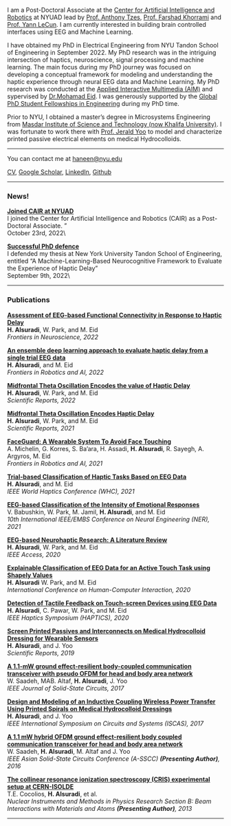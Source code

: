 I am a Post-Doctoral Associate at the [Center for Artificial Intelligence and Robotics](https://nyuad.nyu.edu/en/research/faculty-labs-and-projects/center-for-artificial-intelligence-and-robotics.html) at NYUAD lead by [Prof. Anthony Tzes](https://nyuad.nyu.edu/en/academics/divisions/engineering/faculty/anthony-tzes.html), [Prof. Farshad Khorrami](https://engineering.nyu.edu/faculty/farshad-khorrami) and [Prof. Yann LeCun](https://engineering.nyu.edu/faculty/yann-lecun). I am currently interested in building brain controlled interfaces using EEG and Machine Learning.

I have obtained my PhD in Electrical Engineering from NYU Tandon School of Engineering in September 2022. My PhD research was in the intriguing intersection of haptics, neuroscience, signal processing and machine learning. The main focus during my PhD journey was focused on developing a conceptual framework for modeling and understanding the haptic experience through neural EEG data and Machine Learning. My PhD research was conducted at the [Applied Interactive Multimedia (AIM)](https://wp.nyu.edu/aimlab/) and sypervised by [Dr.Mohamad Eid](https://engineering.nyu.edu/faculty/mohamad-eid). I was generously supported by the [Global PhD Student Fellowships in Engineering](https://nyuad.nyu.edu/en/admissions/graduate/global-phd-student-fellowships-in-engineering.html) during my PhD time.

Prior to NYU, I obtained a master’s degree in Microsystems Engineering from [Masdar Institute of Science and Technology (now Khalifa University)](https://www.ku.ac.ae/). I was fortunate to work there with [Prof. Jerald Yoo](https://cde.nus.edu.sg/ece/staff/jerald-yoo/) to model and characterize printed passive electrical elements on medical Hydrocolloids.  

---
You can contact me at haneen@nyu.edu


<a href="https://Haneensu.github.io/cv/HaneenCV_Jan23.pdf" target="_blank">CV</a>, [Google Scholar](https://scholar.google.com/citations?user=vqt4vMoAAAAJ&hl=en), [LinkedIn](https://www.linkedin.com/in/haneen-alsuradi-7a2335a4/), [Github](https://github.com/HaneenSu)
<!-- Remove above link if you don't want to attibute -->


---

### News!

**<a href="https://github.com/HaneenSu/" target="_blank">Joined CAIR at NYUAD</a>**\
I joined the Center for Artificial Intelligence and Robotics (CAIR) as a Post-Doctoral Associate. ”\
October 23rd, 2022\

**<a href="https://github.com/HaneenSu/" target="_blank">Successful PhD defence</a>**\
I defended my thesis at New York University Tandon School of Engineering, entitled “A Machine-Learning-Based Neurocognitive Framework to Evaluate the Experience of Haptic Delay”\
September 9th, 2022\

---
### Publications

**[Assessment of EEG-based Functional Connectivity in Response to Haptic Delay](https://www.frontiersin.org/articles/10.3389/fnins.2022.961101/full)** \
**H. Alsuradi**, W. Park, and M. Eid \
_Frontiers in Neuroscience, 2022_

**[An ensemble deep learning approach to evaluate haptic delay from a
single trial EEG data](https://www.frontiersin.org/articles/10.3389/frobt.2022.1013043/full)** \
**H. Alsuradi**, and M. Eid \
_Frontiers in Robotics and AI, 2022_

**[Midfrontal Theta Oscillation Encodes the value of Haptic
Delay](https://www.nature.com/articles/s41598-022-12911-0)** \
**H. Alsuradi**, W. Park, and M. Eid \
_Scientific Reports, 2022_

**[Midfrontal Theta Oscillation Encodes Haptic Delay](https://www.nature.com/articles/s41598-021-95631-1)** \
**H. Alsuradi**, W. Park, and M. Eid \
_Scientific Reports, 2021_

**[FaceGuard: A Wearable System To Avoid Face Touching](https://www.frontiersin.org/articles/10.3389/frobt.2021.612392/full)** \
A. Michelin, G. Korres, S. Ba’ara, H. Assadi, **H. Alsuradi**, R. Sayegh, A. Argyros, M. Eid\
_Frontiers in Robotics and AI, 2021_


**[Trial-based Classification of Haptic Tasks Based on EEG Data](https://ieeexplore.ieee.org/document/9517230)** \
**H. Alsuradi**, and M. Eid \
_IEEE World Haptics Conference (WHC), 2021_

**[EEG-based Classification of the Intensity of Emotional Responses](https://ieeexplore.ieee.org/stamp/stamp.jsp?arnumber=9441371)** \
V. Babushkin, W. Park, M. Jamil, **H. Alsuradi**, and M. Eid\
_10th International IEEE/EMBS Conference on Neural Engineering (NER), 2021_


**[EEG-based Neurohaptic Research: A Literature Review](https://ieeexplore.ieee.org/stamp/stamp.jsp?tp=&arnumber=9031313)** \
**H. Alsuradi**, W. Park, and M. Eid \
_IEEE Access, 2020_

**[Explainable Classification of EEG Data for an Active Touch Task using Shapely Values](https://link.springer.com/chapter/10.1007/978-3-030-60117-1_30)** \
**H. Alsuradi** W. Park, and M. Eid \
_International Conference on Human-Computer Interaction, 2020_


**[Detection of Tactile Feedback on Touch-screen Devices using EEG Data](https://ieeexplore.ieee.org/stamp/stamp.jsp?arnumber=9086297)** \
**H. Alsuradi**, C. Pawar, W. Park, and M. Eid \
_IEEE Haptics Symposium (HAPTICS), 2020_



**[Screen Printed Passives and Interconnects on Medical Hydrocolloid Dressing for Wearable Sensors](https://www.nature.com/articles/s41598-019-53033-4)** \
**H. Alsuradi**, and J. Yoo \
_Scientific Reports, 2019_

**[A 1.1-mW ground effect-resilient body-coupled communication transceiver with pseudo OFDM for head and body area network](https://ieeexplore.ieee.org/stamp/stamp.jsp?arnumber=7971921)** \
W. Saadeh, MAB. Altaf, **H. Alsuradi**, J. Yoo\
_IEEE Journal of Solid-State Circuits, 2017_


**[Design and Modeling of an Inductive Coupling Wireless Power Transfer Using Printed Spirals on Medical Hydrocolloid Dressings](https://ieeexplore.ieee.org/stamp/stamp.jsp?arnumber=8050942)** \
**H. Alsuradi**, and J. Yoo \
_IEEE International Symposium on Circuits and Systems (ISCAS), 2017_

**[A 1.1 mW hybrid OFDM ground effect-resilient body coupled communication transceiver for head and body area network ](https://ieeexplore.ieee.org/stamp/stamp.jsp?arnumber=7844170)** \
W. Saadeh, **H. Alsuradi**, M. Altaf and J. Yoo\
_IEEE Asian Solid-State Circuits Conference (A-SSCC) **(Presenting Author)**, 2016_

**[The collinear resonance ionization spectroscopy (CRIS) experimental setup at CERN-ISOLDE](https://www.sciencedirect.com/science/article/pii/S0168583X13007088)** \
T.E. Cocolios, **H. Alsuradi**, et al.\
_Nuclear Instruments and Methods in Physics Research Section B: Beam Interactions with Materials and Atoms **(Presenting Author)**, 2013_


---



